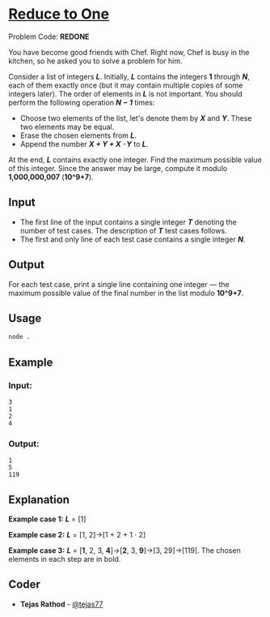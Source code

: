 
# [Reduce to One](https://www.codechef.com/problems/REDONE)
Problem Code: **REDONE**

You have become good friends with Chef. Right now, Chef is busy in the kitchen, so he asked you to solve a problem for him.

Consider a list of integers **_L_**. Initially, **_L_** contains the integers **1** through **_N_**, each of them exactly once (but it may contain multiple copies of some integers later). The order of elements in **_L_** is not important. You should perform the following operation **_N − 1_** times:

- Choose two elements of the list, let's denote them by **_X_** and **_Y_**. These two elements may be equal.
- Erase the chosen elements from **_L_**.
- Append the number **_X + Y + X ⋅ Y_** to **_L_**.

At the end, **_L_** contains exactly one integer. Find the maximum possible value of this integer. Since the answer may be large, compute it modulo **1,000,000,007** (**10^9+7**).

## Input

- The first line of the input contains a single integer **_T_** denoting the number of test cases. The description of **_T_** test cases follows.
- The first and only line of each test case contains a single integer **_N_**.

## Output

For each test case, print a single line containing one integer ― the maximum possible value of the final number in the list modulo **10^9+7**.

## Usage
```sh
node .
```
## Example
### Input:
```
3
1
2
4
```
### Output:
```
1
5
119
```
## Explanation

**Example case 1:** **_L_** = [1]

**Example case 2:** **_L_** = [1, 2]→[1 + 2 + 1 ⋅ 2]

**Example case 3:** **_L_** = [**1**, 2, 3, **4**]→[**2**, 3, **9**]→[3, 29]→[119]. The chosen elements in each step are in bold.

## Coder

* **Tejas Rathod** - [@tejas77](https://github.com/tejas77)
